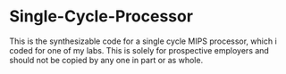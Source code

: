 # Single-Cycle-Processor

This is the synthesizable code for a single cycle MIPS processor, which i coded for one of my labs. This is solely for prospective employers and should not be copied by any one in part or as whole.
